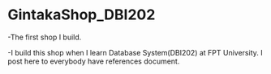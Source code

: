 # GintakaShop_DBI202
-The first shop I build.

-I build this shop when I learn Database System(DBI202) at FPT University. I post here to everybody have references document.  

